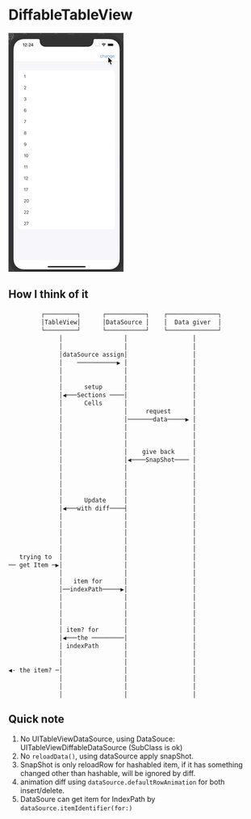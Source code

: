 #  DiffableTableView

![](diffableTableView.gif)

## How I think of it

```
         ┌─────────┐      ┌───────────┐    ┌──────────────┐
         │TableView│      │DataSource │    │  Data giver  │
         └─────────┘      └───────────┘    └──────────────┘
              │                 │                  │       
              │                 │                  │       
              │dataSource assign│                  │       
              │    ───────────▶ │                  │       
              │                 │                  │       
              │                 │                  │       
              │      setup      │                  │       
              │◀───Sections ────│                  │       
              │      Cells      │                  │       
              │                 │     request      │       
              │                 │───────data─────▶ │       
              │                 │                  │       
              │                 │                  │       
              │                 │                  │       
              │                 │    give back     │       
              │                 │◀────SnapShot──── │       
              │                 │                  │       
              │                 │                  │       
              │                 │                  │       
              │                 │                  │       
              │      Update     │                  │       
              │◀───with diff────┤                  │       
              │                 │                  │       
              │                 │                  │       
              │                 │                  │       
              │                 │                  │       
              │                 │                  │       
   trying to  │                 │                  │       
── get Item ─▶│                 │                  │       
              │                 │                  │       
              │   item for      │                  │       
              │──indexPath─────▶│                  │       
              │                 │                  │       
              │                 │                  │       
              │                 │                  │       
              │                 │                  │       
              │ item? for       │                  │       
              │◀───the ─────────│                  │       
              │ indexPath       │                  │       
              │                 │                  │       
              │                 │                  │       
◀- the item? ─│                 │                  │       
              │                 │                  │       
              │                 │                  │       
              │                 │                  │       
```

## Quick note

1. No UITableViewDataSource, using DataSouce: UITableViewDiffableDataSource (SubClass is ok)
2. No `reloadData()`, using dataSource apply snapShot.
3. SnapShot is only reloadRow for hashabled item, if it has something changed other than hashable, will be ignored by diff.
4. animation diff using `dataSource.defaultRowAnimation` for both insert/delete.
5. DataSoure can get item for IndexPath by `dataSource.itemIdentifier(for:)`

